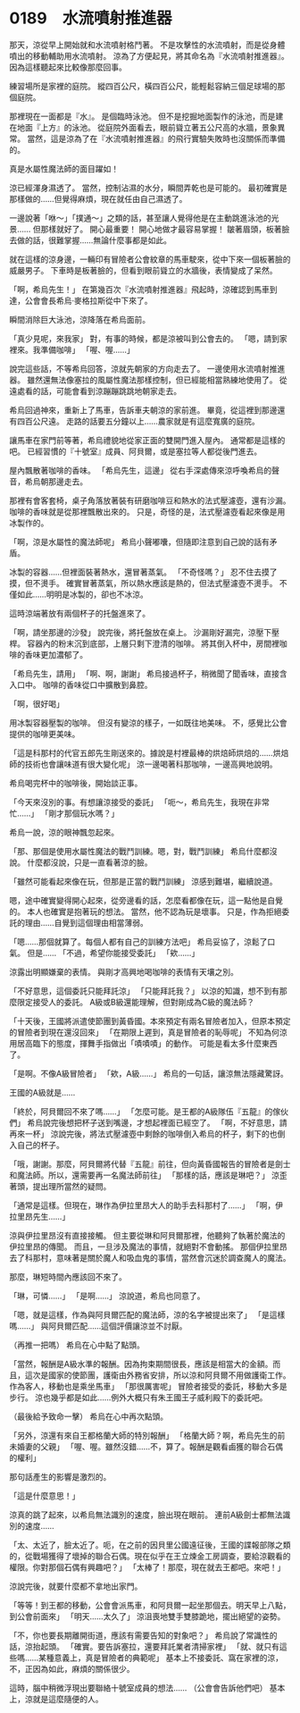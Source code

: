# 0189　水流噴射推進器

那天，涼從早上開始就和水流噴射格鬥著。
不是攻擊性的水流噴射，而是從身體噴出的移動輔助用水流噴射。
涼為了方便起見，將其命名為『水流噴射推進器』。
因為這樣聽起來比較像那麼回事。

練習場所是家裡的庭院。
縱四百公尺，橫四百公尺，能輕鬆容納三個足球場的那個庭院。

那裡現在一面都是『水』。
是個臨時泳池。
但不是挖掘地面製作的泳池，而是建在地面『上方』的泳池。
從庭院外面看去，眼前聳立著五公尺高的水牆，景象異常。
當然，這是涼為了在『水流噴射推進器』的飛行實驗失敗時也沒關係而準備的。

真是水屬性魔法師的面目躍如！

涼已經渾身濕透了。
當然，控制沾濕的水分，瞬間弄乾也是可能的。
最初確實是那樣做的……但覺得麻煩，現在就任由自己濕透了。

一邊說著「咻～」「撲通～」之類的話，甚至讓人覺得他是在主動跳進泳池的光景……
但那樣就好了。
開心最重要！
開心地做才最容易掌握！
皺著眉頭，板著臉去做的話，很難掌握……無論什麼事都是如此。

就在這樣的涼身邊，一輛印有冒險者公會紋章的馬車駛來，從中下來一個板著臉的威嚴男子。
下車時是板著臉的，但看到眼前聳立的水牆後，表情變成了呆然。

「啊，希烏先生！」
在第幾百次『水流噴射推進器』飛起時，涼確認到馬車到達，公會會長希烏·麥格拉斯從中下來了。

瞬間消除巨大泳池，涼降落在希烏面前。

「真少見呢，來我家」
對，有事的時候，都是涼被叫到公會去的。
「嗯，請到家裡來。我準備咖啡」
「喔、喔……」

說完這些話，不等希烏回答，涼就先朝家的方向走去了。
一邊使用水流噴射推進器。
雖然還無法像塞拉的風屬性魔法那樣控制，但已經能相當熟練地使用了。
從遠處看的話，可能會看到涼蹦蹦跳跳地朝家走去。

希烏回過神來，重新上了馬車，告訴車夫朝涼的家前進。
畢竟，從這裡到那邊還有四百公尺遠。
走路的話要五分鐘以上……農家就是有這麼寬廣的庭院。

讓馬車在家門前等著，希烏禮貌地從家正面的雙開門進入屋內。
通常都是這樣的吧。
已經習慣的『十號室』成員、阿貝爾，或是塞拉等人都從後門進去。

屋內飄散著咖啡的香味。
「希烏先生，這邊」
從右手深處傳來涼呼喚希烏的聲音，希烏朝那邊走去。

那裡有會客套椅，桌子角落放著裝有研磨咖啡豆和熱水的法式壓濾壺，還有沙漏。
咖啡的香味就是從那裡飄散出來的。
只是，奇怪的是，法式壓濾壺看起來像是用冰製作的。

「啊，涼是水屬性的魔法師呢」
希烏小聲嘟囔，但隨即注意到自己說的話有矛盾。

冰製的容器……但裡面裝著熱水，還冒著蒸氣。
「不奇怪嗎？」
忍不住去摸了摸，但不燙手。
確實冒著蒸氣，所以熱水應該是熱的，但法式壓濾壺不燙手。
不僅如此……明明是冰製的，卻也不冰涼。

這時涼端著放有兩個杯子的托盤進來了。

「啊，請坐那邊的沙發」
說完後，將托盤放在桌上。
沙漏剛好漏完，涼壓下壓桿。
容器內的粉末沉到底部，上層只剩下澄清的咖啡。
將其倒入杯中，房間裡咖啡的香味更加濃郁了。

「希烏先生，請用」
「啊、啊，謝謝」
希烏接過杯子，稍微聞了聞香味，直接含入口中。
咖啡的香味從口中擴散到鼻腔。

「啊，很好喝」

用冰製容器壓製的咖啡。
但沒有變涼的樣子，一如既往地美味。
不，感覺比公會提供的咖啡更美味。

「這是科那村的代官五郎先生剛送來的。據說是村裡最棒的烘焙師烘焙的……烘焙師的技術也會讓味道有很大變化呢」
涼一邊喝著科那咖啡，一邊高興地說明。

希烏喝完杯中的咖啡後，開始談正事。

「今天來沒別的事。有想讓涼接受的委託」
「呃～，希烏先生，我現在非常忙……」
「剛才那個玩水嗎？」

希烏一說，涼的眼神飄忽起來。

「那、那個是使用水屬性魔法的戰鬥訓練。嗯，對，戰鬥訓練」
希烏什麼都沒說。
什麼都沒說，只是一直看著涼的臉。

「雖然可能看起來像在玩，但那是正當的戰鬥訓練」
涼感到難堪，繼續說道。

嗯，途中確實變得開心起來，從旁邊看的話，怎麼看都像在玩，這一點他是自覺的。
本人也確實是抱著玩的想法。
當然，他不認為玩是壞事。
只是，作為拒絕委託的理由……自覺到這個理由相當薄弱。

「嗯……那個就算了。每個人都有自己的訓練方法吧」
希烏妥協了，涼鬆了口氣。
但是……
「不過，希望你能接受委託」
「欸……」

涼露出明顯嫌棄的表情。
與剛才高興地喝咖啡的表情有天壤之別。

「不好意思，這個委託只能拜託涼」
「只能拜託我？」
以涼的知識，想不到有那麼限定接受人的委託。
A級或B級還能理解，但對剛成為C級的魔法師？

「十天後，王國將派遣使節團到黃昏國。本來預定有兩名冒險者加入，但原本預定的冒險者到現在還沒回來」
「在期限上遲到，真是冒險者的恥辱呢」
不知為何涼用居高臨下的態度，揮舞手指做出「嘖嘖嘖」的動作。
可能是看太多什麼東西了。

「是啊。不像A級冒險者」
「欸，A級……」
希烏的一句話，讓涼無法隱藏驚訝。

王國的A級就是……

「終於，阿貝爾回不來了嗎……」
「怎麼可能。是王都的A級隊伍『五龍』的傢伙們」
希烏說完後想把杯子送到嘴邊，才想起裡面已經空了。
「啊，不好意思，請再來一杯」
涼說完後，將法式壓濾壺中剩餘的咖啡倒入希烏的杯子，剩下的也倒入自己的杯子。

「哦，謝謝。那麼，阿貝爾將代替『五龍』前往，但向黃昏國報告的冒險者是劍士和魔法師。所以，還需要再一名魔法師前往」
「那樣的話，應該是琳吧？」
涼歪著頭，提出理所當然的疑問。

「通常是這樣。但現在，琳作為伊拉里昂大人的助手去科那村了……」
「啊，伊拉里昂先生……」

涼與伊拉里昂沒有直接接觸。
但主要從琳和阿貝爾那裡，他聽夠了執著於魔法的伊拉里昂的傳聞。
而且，一旦涉及魔法的事情，就絕對不會動搖。
那個伊拉里昂去了科那村，意味著是關於魔人和吸血鬼的事情，當然會沉迷於調查魔人的魔法。

那麼，琳短時間內應該回不來了。

「琳，可憐……」
「是啊……」
涼說道，希烏也同意了。

「嗯，就是這樣，作為與阿貝爾匹配的魔法師，涼的名字被提出來了」
「是這樣嗎……」
與阿貝爾匹配……這個評價讓涼並不討厭。

（再推一把嗎）
希烏在心中點了點頭。

「當然，報酬是A級水準的報酬。因為拘束期間很長，應該是相當大的金額。而且，這次是國家的使節團，護衛由外務省安排，所以涼和阿貝爾不用做護衛工作。作為客人，移動也是乘坐馬車」
「那很厲害呢」
冒險者接受的委託，移動大多是步行。
涼也幾乎都是如此……例外大概只有朱王國王子威利殿下的委託吧。

（最後給予致命一擊）
希烏在心中再次點頭。

「另外，涼還有來自王都格蘭大師的特別報酬」
「格蘭大師？啊，希烏先生的前未婚妻的父親」
「喔、喔。雖然沒錯……不，算了。報酬是觀看鹵獲的聯合石偶的權利」

那句話產生的影響是激烈的。

「這是什麼意思！」

涼真的跳了起來，以希烏無法識別的速度，臉出現在眼前。
連前A級劍士都無法識別的速度……

「太、太近了，臉太近了。呃，在之前的因貝里公國遠征後，王國的諜報部隊之類的，從戰場獲得了壞掉的聯合石偶。現在似乎在王立煉金工房調查，要給涼觀看的權限。你對那個石偶有興趣吧？」
「太棒了！那麼，現在就去王都吧。來吧！」

涼說完後，就要什麼都不拿地出家門。

「等等！到王都的移動，公會會派馬車，和阿貝爾一起坐那個去。明天早上八點，到公會前面來」
「明天……太久了」
涼沮喪地雙手雙膝跪地，擺出絕望的姿勢。

「不，你也要長期離開街道，應該有需要告知的對象吧？」
希烏說了常識性的話，涼抬起頭。
「確實。要告訴塞拉，還要拜託業者清掃家裡」
「就、就只有這些嗎……某種意義上，真是冒險者的典範呢」
基本上不接委託、窩在家裡的涼，不，正因為如此，麻煩的關係很少。

這時，腦中稍微浮現出要聯絡十號室成員的想法……
（公會會告訴他們吧）
基本上，涼就是這麼隨便的人。
